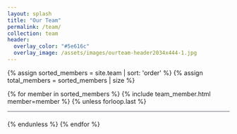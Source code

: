 ```yaml
---
layout: splash
title: "Our Team"
permalink: /team/
collection: team
header:
  overlay_color: "#5e616c"
  overlay_image: /assets/images/ourteam-header2034x444-1.jpg
---
```

<html>
{% assign sorted_members = site.team | sort: 'order' %}
{% assign total_members = sorted_members | size %}

{% for member in sorted_members %}
    {% include team_member.html member=member %}
    {% unless forloop.last %}
        <div style="border-bottom: 1px solid #5e616c; margin-bottom: 20px;"></div>
    {% endunless %}
{% endfor %}
</html>
